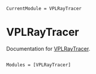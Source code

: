 ```@meta
CurrentModule = VPLRayTracer
```

# VPLRayTracer

Documentation for [VPLRayTracer](https://github.com/AleMorales/VPLRayTracer.jl).

```@index
```

```@autodocs
Modules = [VPLRayTracer]
```
